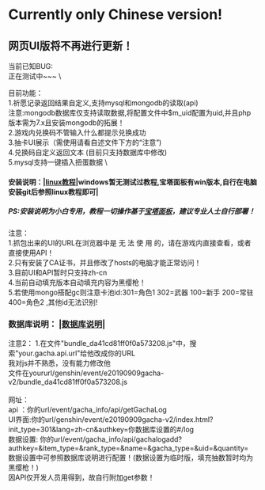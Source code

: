 # Currently only Chinese version!
## 网页UI版将不再进行更新！
当前已知BUG: \
正在测试中~~~ \

目前功能： \
1.祈愿记录返回结果自定义,支持mysql和mongodb的读取(api) \
注意:mongodb数据库仅支持读取数据,将配置文件中$m_uid配置为uid,并且php版本需为7.x且安装mongodb的拓展！ \
2.游戏内兑换码不管输入什么都提示兑换成功 \
3.抽卡UI展示（需使用请看自述文件下方的“注意”) \
4.兑换码自定义返回文本 (目前只支持数据库中修改) \
5.mysql支持一键插入扭蛋数据 \

#### 安装说明：|[linux教程](/README/installlinux.md)|windows暂无测试过教程,宝塔面板有win版本,自行在电脑安装git后参照linux教程即可|
##### PS:安装说明为小白专用，教程一切操作基于[宝塔面板](https://www.bt.cn/)，建议专业人士自行部署！
注意：\
1.抓包出来的UI的URL在浏览器中是 无 法 使 用 的，请在游戏内直接查看，或者直接使用API！ \
2.只有安装了CA证书，并且修改了hosts的电脑才能正常访问！\
3.目前UI和API暂时只支持zh-cn \
4.当前自动填充版本自动填充内容为黑缨枪！ \
5.若使用mongo搭配gc则注意卡池id:301=角色1 302=武器 100=新手 200=常驻 400=角色2 ,其他id无法识别!


### 数据库说明： |[数据库说明](/README/database.md)|

注意2：
1.在文件"bundle_da41cd81ff0f0a573208.js"中，搜索"your.gacha.api.url"给他改成你的URL \
我对js并不熟悉，没有能力修改他 \
文件在yoururl/genshin/event/e20190909gacha-v2/bundle_da41cd81ff0f0a573208.js \
\
网址： \
api ：你的url/event/gacha_info/api/getGachaLog \
UI界面:你的url/genshin/event/e20190909gacha-v2/index.html?init_type=301&lang=zh-cn&authkey=你数据库设置的#/log \
数据设置: 你的url/event/gacha_info/api/gachalogadd?authkey=&item_type=&rank_type=&name=&gacha_type=&uid=&quantity= \
数据设置中可参照数据库说明进行配置！(数据设置为临时版，填充抽数暂时均为黑缨枪！)
\
因API仅开发人员用得到，故自行附加get参数！
